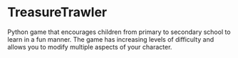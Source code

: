 # TreasureTrawler
Python game that encourages children from primary to secondary school to learn in a fun manner. 
The game has increasing levels of difficulty and allows you to modify multiple aspects of your character. 
